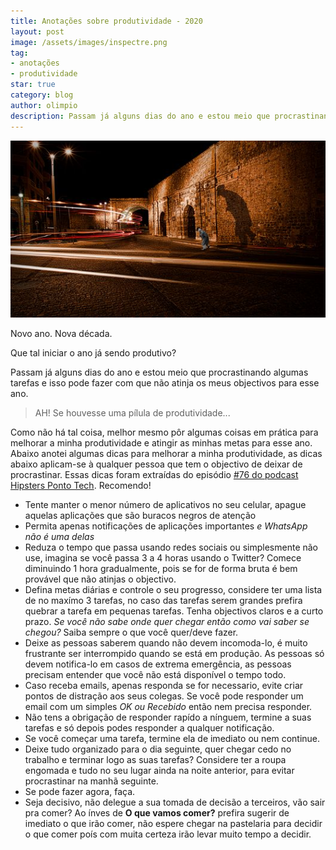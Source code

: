 ```yaml
---
title: Anotações sobre produtividade - 2020
layout: post
image: /assets/images/inspectre.png
tag:
- anotações
- produtividade
star: true
category: blog
author: olimpio
description: Passam já alguns dias do ano e estou meio que procrastinando algumas tarefas e isso pode fazer com que não atinja os meus objectivos para esse ano.
---
```

![In/spectre](/assets/images/inspectre.jpg)

Novo ano. Nova década.

Que tal iniciar o ano já sendo produtivo? 

Passam já alguns dias do ano e estou meio que procrastinando algumas tarefas e isso pode fazer com que não atinja os meus objectivos para esse ano. 

> AH! Se houvesse uma pílula de produtividade...  

Como não há tal coisa, melhor mesmo pôr algumas coisas em prática para melhorar a minha produtividade e atingir as minhas metas para esse ano. Abaixo anotei algumas dicas para melhorar a minha produtividade, as dicas abaixo aplicam-se à qualquer pessoa que tem o objectivo de deixar de procrastinar.
Essas dicas foram extraídas do episódio [#76 do podcast Hipsters Ponto Tech](https://hipsters.tech/produtividade-hipsters-76/). Recomendo!

- Tente manter o menor número de aplicativos no seu celular, apague aquelas aplicações que são buracos negros de atenção
- Permita apenas notificações de aplicações importantes *e WhatsApp não é uma delas*
- Reduza o tempo que passa usando redes sociais ou simplesmente não use, imagina se você passa 3 a 4 horas usando o Twitter? Comece diminuindo 1 hora gradualmente, pois se for de forma bruta é bem provável que não atinjas o objectivo.
- Defina metas diárias e controle o seu progresso, considere ter uma lista de no maxímo 3 tarefas, no caso das tarefas serem grandes prefira quebrar a tarefa em pequenas tarefas. Tenha objectivos claros e a curto prazo. *Se você não sabe onde quer chegar então como vai saber se chegou?* Saiba sempre o que você quer/deve fazer.
- Deixe as pessoas saberem quando não devem incomoda-lo, é muito frustrante ser interrompido quando se está em produção. As pessoas só devem notifica-lo em casos de extrema emergência, as pessoas precisam entender que você não está disponível o tempo todo. 
- Caso receba emails, apenas responda se for necessario, evite criar pontos de distração aos seus colegas. Se você pode responder um email com um simples *OK ou Recebido* então nem precisa responder.
- Não tens a obrigação de responder rapído a nínguem, termine a suas tarefas e só depois podes responder a qualquer notificação. 
- Se você começar uma tarefa, termine ela de imediato ou nem continue.
- Deixe tudo organizado para o dia seguinte, quer chegar cedo no trabalho e terminar logo as suas tarefas? Considere ter a roupa engomada e tudo no seu lugar ainda na noite anterior, para evitar procrastinar na manhã seguinte. 
- Se pode fazer agora, faça.
- Seja decisivo, não delegue a sua tomada de decisão a terceiros, vão sair pra comer? Ao ínves de **O que vamos comer?** prefira sugerir de imediato o que irão comer, não espere chegar na pastelaria para decidir o que comer poís com muita certeza irão levar muito tempo a decidir.
